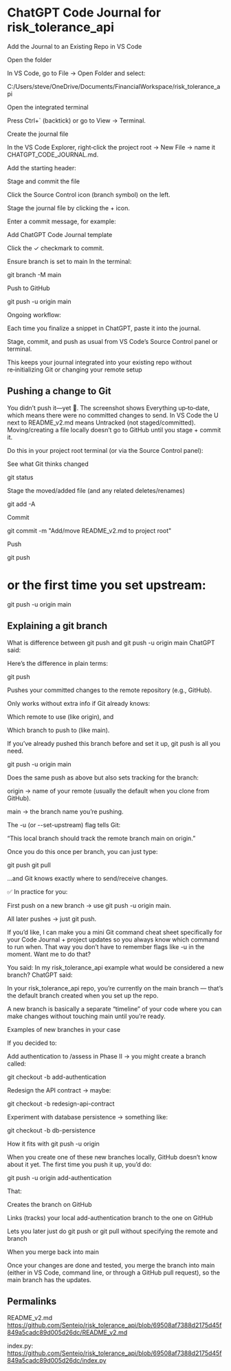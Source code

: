 # ChatGPT Code Journal for risk_tolerance_api
Add the Journal to an Existing Repo in VS Code

Open the folder

In VS Code, go to File → Open Folder and select:

C:/Users/steve/OneDrive/Documents/FinancialWorkspace/risk_tolerance_api

Open the integrated terminal

Press Ctrl+` (backtick) or go to View → Terminal.

Create the journal file

In the VS Code Explorer, right‑click the project root → New File → name it CHATGPT_CODE_JOURNAL.md.

Add the starting header:


Stage and commit the file

Click the Source Control icon (branch symbol) on the left.

Stage the journal file by clicking the + icon.

Enter a commit message, for example:

Add ChatGPT Code Journal template

Click the ✓ checkmark to commit.

Ensure branch is set to main
In the terminal:

git branch -M main

Push to GitHub

git push -u origin main

Ongoing workflow:

Each time you finalize a snippet in ChatGPT, paste it into the journal.

Stage, commit, and push as usual from VS Code’s Source Control panel or terminal.

This keeps your journal integrated into your existing repo without re‑initializing Git or changing your remote setup
## Pushing a change to Git
You didn’t push it—yet 🙂. The screenshot shows Everything up‑to‑date, which means there were no committed changes to send. In VS Code the U next to README_v2.md means Untracked (not staged/committed). Moving/creating a file locally doesn’t go to GitHub until you stage + commit it.

Do this in your project root terminal (or via the Source Control panel):

See what Git thinks changed

git status

Stage the moved/added file (and any related deletes/renames)

git add -A

Commit

git commit -m "Add/move README_v2.md to project root"

Push

git push
# or the first time you set upstream:
git push -u origin main

## Explaining a git branch
What is difference between git push and git push -u origin main
ChatGPT said:

Here’s the difference in plain terms:

git push

Pushes your committed changes to the remote repository (e.g., GitHub).

Only works without extra info if Git already knows:

Which remote to use (like origin), and

Which branch to push to (like main).

If you’ve already pushed this branch before and set it up, git push is all you need.

git push -u origin main

Does the same push as above but also sets tracking for the branch:

origin → name of your remote (usually the default when you clone from GitHub).

main → the branch name you’re pushing.

The -u (or --set-upstream) flag tells Git:

“This local branch should track the remote branch main on origin.”

Once you do this once per branch, you can just type:

git push
git pull


…and Git knows exactly where to send/receive changes.

✅ In practice for you:

First push on a new branch → use git push -u origin main.

All later pushes → just git push.

If you’d like, I can make you a mini Git command cheat sheet specifically for your Code Journal + project updates so you always know which command to run when. That way you don’t have to remember flags like -u in the moment. Want me to do that?

You said:
In my risk_tolerance_api example what would be considered a new branch?
ChatGPT said:

In your risk_tolerance_api repo, you’re currently on the main branch — that’s the default branch created when you set up the repo.

A new branch is basically a separate “timeline” of your code where you can make changes without touching main until you’re ready.

Examples of new branches in your case

If you decided to:

Add authentication to /assess in Phase II
→ you might create a branch called:

git checkout -b add-authentication


Redesign the API contract
→ maybe:

git checkout -b redesign-api-contract


Experiment with database persistence
→ something like:

git checkout -b db-persistence

How it fits with git push -u origin <branch>

When you create one of these new branches locally, GitHub doesn’t know about it yet.
The first time you push it up, you’d do:

git push -u origin add-authentication


That:

Creates the branch on GitHub

Links (tracks) your local add-authentication branch to the one on GitHub

Lets you later just do git push or git pull without specifying the remote and branch

When you merge back into main

Once your changes are done and tested, you merge the branch into main (either in VS Code, command line, or through a GitHub pull request), so the main branch has the updates.

## Permalinks
README_v2.md
https://github.com/Senteio/risk_tolerance_api/blob/69508af7388d2175d45f849a5cadc89d005d26dc/README_v2.md

index.py:
https://github.com/Senteio/risk_tolerance_api/blob/69508af7388d2175d45f849a5cadc89d005d26dc/index.py
